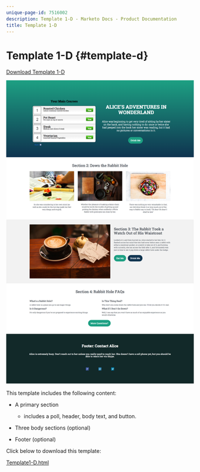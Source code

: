 ```yaml
---
unique-page-id: 7516002
description: Template 1-D - Marketo Docs - Product Documentation
title: Template 1-D
---
```


# Template 1-D {#template-d}

[Download Template 1-D](http://docs.marketo.com/download/attachments/7516002/template1-d.html?version=1&modificationdate=1432838102000&api=v2)

![](assets/image2015-5-28-13-3a36-3a44.png)

This template includes the following content:

* A primary section

    * includes a poll, header, body text, and button.

* Three body sections (optional)
* Footer (optional)

Click below to download this template:

[Template1-D.html](http://docs.marketo.com/download/attachments/7516002/template1-d.html?version=1&modificationdate=1432838102000&api=v2)
